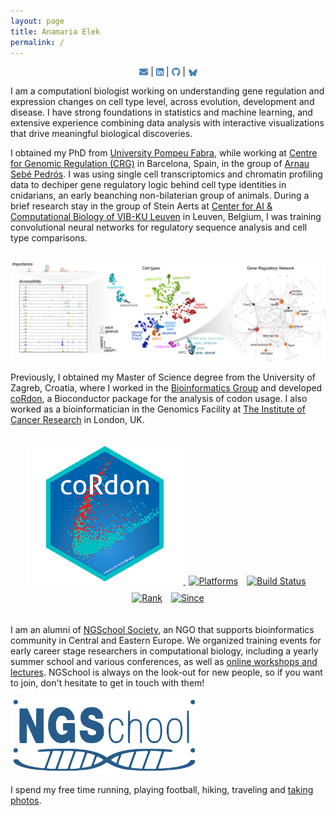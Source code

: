 ```yaml
---
layout: page
title: Anamaria Elek
permalink: /
---
```


<p align="center">
<a href="mailto:anamariaelek@gmail.com" target="_blank"><svg aria-hidden="true" role="img" viewBox="0 0 512 512" style="height:1em;width:1em;vertical-align:-0.125em;margin-left:auto;margin-right:auto;font-size:inherit;fill:steelblue;overflow:visible;position:relative;"><path d="M502.3 190.8c3.9-3.1 9.7-.2 9.7 4.7V400c0 26.5-21.5 48-48 48H48c-26.5 0-48-21.5-48-48V195.6c0-5 5.7-7.8 9.7-4.7 22.4 17.4 52.1 39.5 154.1 113.6 21.1 15.4 56.7 47.8 92.2 47.6 35.7.3 72-32.8 92.3-47.6 102-74.1 131.6-96.3 154-113.7zM256 320c23.2.4 56.6-29.2 73.4-41.4 132.7-96.3 142.8-104.7 173.4-128.7 5.8-4.5 9.2-11.5 9.2-18.9v-19c0-26.5-21.5-48-48-48H48C21.5 64 0 85.5 0 112v19c0 7.4 3.4 14.3 9.2 18.9 30.6 23.9 40.7 32.4 173.4 128.7 16.8 12.2 50.2 41.8 73.4 41.4z"></path></svg></a> | 
<a href="https://www.linkedin.com/in/anamaria-elek/" target="_blank"><svg aria-hidden="true" role="img" viewBox="0 0 448 512" style="height:1em;width:0.88em;vertical-align:-0.125em;margin-left:auto;margin-right:auto;font-size:inherit;fill:steelblue;overflow:visible;position:relative;"><path d="M416 32H31.9C14.3 32 0 46.5 0 64.3v383.4C0 465.5 14.3 480 31.9 480H416c17.6 0 32-14.5 32-32.3V64.3c0-17.8-14.4-32.3-32-32.3zM135.4 416H69V202.2h66.5V416zm-33.2-243c-21.3 0-38.5-17.3-38.5-38.5S80.9 96 102.2 96c21.2 0 38.5 17.3 38.5 38.5 0 21.3-17.2 38.5-38.5 38.5zm282.1 243h-66.4V312c0-24.8-.5-56.7-34.5-56.7-34.6 0-39.9 27-39.9 54.9V416h-66.4V202.2h63.7v29.2h.9c8.9-16.8 30.6-34.5 62.9-34.5 67.2 0 79.7 44.3 79.7 101.9V416z"></path></svg></a> | 
<a href="https://github.com/anamariaelek" target="_blank"><svg aria-hidden="true" role="img" viewBox="0 0 496 512" style="height:1em;width:0.97em;vertical-align:-0.125em;margin-left:auto;margin-right:auto;font-size:inherit;fill:steelblue;overflow:visible;position:relative;"><path d="M165.9 397.4c0 2-2.3 3.6-5.2 3.6-3.3.3-5.6-1.3-5.6-3.6 0-2 2.3-3.6 5.2-3.6 3-.3 5.6 1.3 5.6 3.6zm-31.1-4.5c-.7 2 1.3 4.3 4.3 4.9 2.6 1 5.6 0 6.2-2s-1.3-4.3-4.3-5.2c-2.6-.7-5.5.3-6.2 2.3zm44.2-1.7c-2.9.7-4.9 2.6-4.6 4.9.3 2 2.9 3.3 5.9 2.6 2.9-.7 4.9-2.6 4.6-4.6-.3-1.9-3-3.2-5.9-2.9zM244.8 8C106.1 8 0 113.3 0 252c0 110.9 69.8 205.8 169.5 239.2 12.8 2.3 17.3-5.6 17.3-12.1 0-6.2-.3-40.4-.3-61.4 0 0-70 15-84.7-29.8 0 0-11.4-29.1-27.8-36.6 0 0-22.9-15.7 1.6-15.4 0 0 24.9 2 38.6 25.8 21.9 38.6 58.6 27.5 72.9 20.9 2.3-16 8.8-27.1 16-33.7-55.9-6.2-112.3-14.3-112.3-110.5 0-27.5 7.6-41.3 23.6-58.9-2.6-6.5-11.1-33.3 2.6-67.9 20.9-6.5 69 27 69 27 20-5.6 41.5-8.5 62.8-8.5s42.8 2.9 62.8 8.5c0 0 48.1-33.6 69-27 13.7 34.7 5.2 61.4 2.6 67.9 16 17.7 25.8 31.5 25.8 58.9 0 96.5-58.9 104.2-114.8 110.5 9.2 7.9 17 22.9 17 46.4 0 33.7-.3 75.4-.3 83.6 0 6.5 4.6 14.4 17.3 12.1C428.2 457.8 496 362.9 496 252 496 113.3 383.5 8 244.8 8zM97.2 352.9c-1.3 1-1 3.3.7 5.2 1.6 1.6 3.9 2.3 5.2 1 1.3-1 1-3.3-.7-5.2-1.6-1.6-3.9-2.3-5.2-1zm-10.8-8.1c-.7 1.3.3 2.9 2.3 3.9 1.6 1 3.6.7 4.3-.7.7-1.3-.3-2.9-2.3-3.9-2-.6-3.6-.3-4.3.7zm32.4 35.6c-1.6 1.3-1 4.3 1.3 6.2 2.3 2.3 5.2 2.6 6.5 1 1.3-1.3.7-4.3-1.3-6.2-2.2-2.3-5.2-2.6-6.5-1zm-11.4-14.7c-1.6 1-1.6 3.6 0 5.9 1.6 2.3 4.3 3.3 5.6 2.3 1.6-1.3 1.6-3.9 0-6.2-1.4-2.3-4-3.3-5.6-2z"></path></svg></a> | 
<a href="https://bsky.app/profile/aelek.bsky.social" target="_blank"><svg aria-hidden="true" role="img" viewBox="0 0 21 21" style="height:1em;width:1em;vertical-align:-0.125em;margin-left:auto;margin-right:auto;font-size:inherit;fill:steelblue;overflow:visible;position:relative;"><path d="M6.335 5.144c-1.654 -1.199 -4.335 -2.127 -4.335 .826c0 .59 .35 4.953 .556 5.661c.713 2.463 3.13 2.75 5.444 2.369c-4.045 .665 -4.889 3.208 -2.667 5.41c1.03 1.018 1.913 1.59 2.667 1.59c2 0 3.134 -2.769 3.5 -3.5c.333 -.667 .5 -1.167 .5 -1.5c0 .333 .167 .833 .5 1.5c.366 .731 1.5 3.5 3.5 3.5c.754 0 1.637 -.571 2.667 -1.59c2.222 -2.203 1.378 -4.746 -2.667 -5.41c2.314 .38 4.73 .094 5.444 -2.369c.206 -.708 .556 -5.072 .556 -5.661c0 -2.953 -2.68 -2.025 -4.335 -.826c-2.293 1.662 -4.76 5.048 -5.665 6.856c-.905 -1.808 -3.372 -5.194 -5.665 -6.856z"></path></svg></a>
</p>

<div>
<p>
I am a computationl biologist working on understanding gene regulation and expression changes on cell type level, across evolution, development and disease. I have strong foundations in statistics and machine learning, and extensive experience combining data analysis with interactive visualizations that drive meaningful biological discoveries.

I obtained my PhD from <a href="https://www.upf.edu/es/" target="_blank">University Pompeu Fabra</a>, while working at <a href="https://www.crg.eu/" target="_blank">Centre for Genomic Regulation (CRG)</a> in Barcelona, Spain, in the group of <a href="https://www.sebepedroslab.org/" target="_blank">Arnau Sebé Pedrós</a>. I was using single cell transcriptomics and chromatin profiling data to dechiper gene regulatory logic behind cell type identities in cnidarians, an early beanching non-bilaterian group of animals. During a brief research stay in the group of Stein Aerts at <a href="https://vib.be/en/research-and-impact/research-centers/vibai-center-ai-computational-biology" target="_blank">Center for AI & Computational Biology of VIB-KU Leuven</a> in Leuven, Belgium, I was training convolutional neural networks for regulatory sequence analysis and cell type comparisons. 
</p>
</div>

<br>
<img src="static/images/grn.png" alt="gene-regulatory-modeling" class="centerimage" width=1250>
<br>

<div>
<p>
Previously, I obtained my Master of Science degree from the University of Zagreb, Croatia, where I worked in the <a href="http://www.bioinfo.hr" target="_blank">Bioinformatics Group</a> and developed <a href="https://www.bioconductor.org/packages/release/bioc/html/coRdon.html" target="_blank">coRdon</a>, a Bioconductor package for the analysis of codon usage. I also worked as a bioinformatician in the Genomics Facility at <a href="https://www.icr.ac.uk/" target="_blank">The Institute of Cancer Research</a> in London, UK.
</p>
</div>

<div class="centerimage" style="padding: 15px; max-width: 850px; text-align: center">
  <a href="https://www.bioconductor.org/packages/release/bioc/html/coRdon.html" target="_blank">
    <img src="static/images/cordon.png" alt="codon-usage" class="centerimage" width=250>
  </a>

  <a href="https://www.bioconductor.org/packages/release/bioc/html/coRdon.html#archives" target="_blank" style="margin: 5px; display: inline-block;">
    <img src="https://www.bioconductor.org/shields/availability/release/coRdon.svg" alt="Platforms">
  </a>

  <a href="https://bioconductor.org/checkResults/release/bioc-LATEST/coRdon/" target="_blank" style="margin: 5px; display: inline-block;">
    <img src="https://bioconductor.org/shields/build/release/bioc/coRdon.svg" alt="Build Status">
  </a>

  <a href="http://bioconductor.org/packages/stats/bioc/coRdon/" target="_blank" style="margin: 5px; display: inline-block;">
    <img src="https://www.bioconductor.org/shields/downloads/release/coRdon.svg" alt="Rank">
  </a>

  <a href="https://www.bioconductor.org/packages/release/bioc/html/coRdon.html#since" target="_blank" style="margin: 5px; display: inline-block;">
    <img src="https://www.bioconductor.org/shields/years-in-bioc/coRdon.svg" alt="Since">
  </a>
</div>

<div>
<p>
I am an alumni of <a href="https://ngschool.eu/" target="_blank">NGSchool Society</a>, an NGO that supports bioinformatics community in Central and Eastern Europe. We organized training events for early career stage researchers in computational biology, including a yearly summer school and various conferences, as well as <a href="https://www.youtube.com/c/NGSchoolEU" target="_blank">online workshops and lectures</a>. NGSchool is always on the look-out for new people, so if you want to join, don't hesitate to get in touch with them!
</p>
</div>

<div>
<a href="https://ngschool.eu/" target="_blank">
<img src="static/images/ngschool.svg" alt="ngschool" class="centerimage" width=300>
</a>
</div>

I spend my free time running, playing football, hiking, traveling and <a href="photos" target="_blank">taking photos</a>.
 
